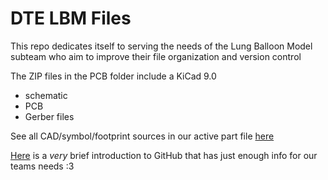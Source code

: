 # DTE LBM Files
This repo dedicates itself to serving the needs of the Lung Balloon Model subteam who aim to improve their file organization and version control

The ZIP files in the PCB folder include a KiCad 9.0
- schematic
- PCB
- Gerber files

See all CAD/symbol/footprint sources in our active part file [here](https://docs.google.com/document/d/1QMjIAoFZjg54AbbEjMmA8GU2GEnOYeSXIRdQSNKbI4s/edit?tab=t.0)

[Here](https://docs.google.com/document/d/1WyrrMa_ALmPAZvznJT0KnZH_fDL_DI7VsiZPKaXexkY/edit?usp=sharing) is a _very_ brief introduction to GitHub that has just enough info for our teams needs :3

